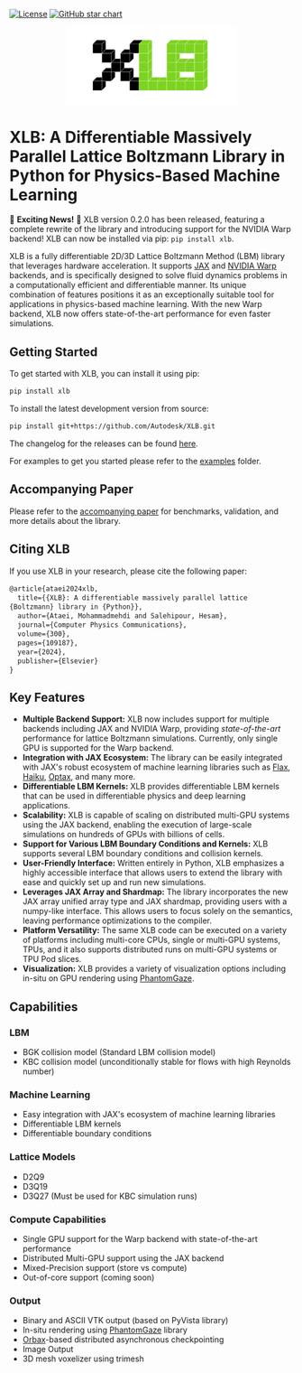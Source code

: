 [![License](https://img.shields.io/badge/License-Apache_2.0-blue.svg)](https://opensource.org/licenses/Apache-2.0)
[![GitHub star chart](https://img.shields.io/github/stars/Autodesk/XLB?style=social)](https://star-history.com/#Autodesk/XLB)
<p align="center">
  <img src="https://raw.githubusercontent.com/autodesk/xlb/main/assets/logo-transparent.png" alt="" width="300">
</p>

# XLB: A Differentiable Massively Parallel Lattice Boltzmann Library in Python for Physics-Based Machine Learning

🎉 **Exciting News!** 🎉 XLB version 0.2.0 has been released, featuring a complete rewrite of the library and introducing support for the NVIDIA Warp backend! 
XLB can now be installed via pip: `pip install xlb`.

XLB is a fully differentiable 2D/3D Lattice Boltzmann Method (LBM) library that leverages hardware acceleration. It supports [JAX](https://github.com/google/jax) and [NVIDIA Warp](https://github.com/NVIDIA/warp) backends, and is specifically designed to solve fluid dynamics problems in a computationally efficient and differentiable manner. Its unique combination of features positions it as an exceptionally suitable tool for applications in physics-based machine learning. With the new Warp backend, XLB now offers state-of-the-art performance for even faster simulations.

## Getting Started
To get started with XLB, you can install it using pip:
```bash
pip install xlb
```

To install the latest development version from source:

```bash
pip install git+https://github.com/Autodesk/XLB.git
```

The changelog for the releases can be found [here](https://github.com/Autodesk/XLB/blob/main/CHANGELOG.md).

For examples to get you started please refer to the [examples](https://github.com/Autodesk/XLB/tree/main/examples) folder.

## Accompanying Paper

Please refer to the [accompanying paper](https://doi.org/10.1016/j.cpc.2024.109187) for benchmarks, validation, and more details about the library.

## Citing XLB

If you use XLB in your research, please cite the following paper:

```
@article{ataei2024xlb,
  title={{XLB}: A differentiable massively parallel lattice {Boltzmann} library in {Python}},
  author={Ataei, Mohammadmehdi and Salehipour, Hesam},
  journal={Computer Physics Communications},
  volume={300},
  pages={109187},
  year={2024},
  publisher={Elsevier}
}
```

## Key Features

- **Multiple Backend Support:** XLB now includes support for multiple backends including JAX and NVIDIA Warp, providing *state-of-the-art* performance for lattice Boltzmann simulations. Currently, only single GPU is supported for the Warp backend.
- **Integration with JAX Ecosystem:** The library can be easily integrated with JAX's robust ecosystem of machine learning libraries such as [Flax](https://github.com/google/flax), [Haiku](https://github.com/deepmind/dm-haiku), [Optax](https://github.com/deepmind/optax), and many more.
- **Differentiable LBM Kernels:** XLB provides differentiable LBM kernels that can be used in differentiable physics and deep learning applications.
- **Scalability:** XLB is capable of scaling on distributed multi-GPU systems using the JAX backend, enabling the execution of large-scale simulations on hundreds of GPUs with billions of cells.
- **Support for Various LBM Boundary Conditions and Kernels:** XLB supports several LBM boundary conditions and collision kernels.
- **User-Friendly Interface:** Written entirely in Python, XLB emphasizes a highly accessible interface that allows users to extend the library with ease and quickly set up and run new simulations.
- **Leverages JAX Array and Shardmap:** The library incorporates the new JAX array unified array type and JAX shardmap, providing users with a numpy-like interface. This allows users to focus solely on the semantics, leaving performance optimizations to the compiler.
- **Platform Versatility:** The same XLB code can be executed on a variety of platforms including multi-core CPUs, single or multi-GPU systems, TPUs, and it also supports distributed runs on multi-GPU systems or TPU Pod slices.
- **Visualization:** XLB provides a variety of visualization options including in-situ on GPU rendering using [PhantomGaze](https://github.com/loliverhennigh/PhantomGaze).

## Capabilities 

### LBM

- BGK collision model (Standard LBM collision model)
- KBC collision model (unconditionally stable for flows with high Reynolds number)

### Machine Learning

- Easy integration with JAX's ecosystem of machine learning libraries
- Differentiable LBM kernels
- Differentiable boundary conditions

### Lattice Models

- D2Q9
- D3Q19
- D3Q27 (Must be used for KBC simulation runs)

### Compute Capabilities
- Single GPU support for the Warp backend with state-of-the-art performance
- Distributed Multi-GPU support using the JAX backend
- Mixed-Precision support (store vs compute)
- Out-of-core support (coming soon)

### Output

- Binary and ASCII VTK output (based on PyVista library)
- In-situ rendering using [PhantomGaze](https://github.com/loliverhennigh/PhantomGaze) library
- [Orbax](https://github.com/google/orbax)-based distributed asynchronous checkpointing
- Image Output
- 3D mesh voxelizer using trimesh
